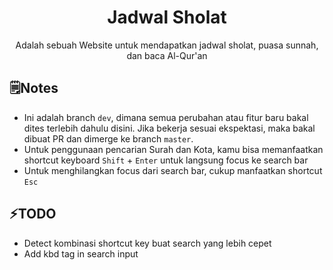 <div align="center">
  <h1>Jadwal Sholat</h1> 
  <p>Adalah sebuah Website untuk mendapatkan jadwal sholat, puasa sunnah, dan baca Al-Qur'an</p>
</div>

## 🗒️Notes ️

- Ini adalah branch `dev`, dimana semua perubahan atau fitur baru bakal dites terlebih dahulu disini. Jika bekerja sesuai ekspektasi, maka bakal dibuat PR dan dimerge ke branch `master`.
- Untuk penggunaan pencarian Surah dan Kota, kamu bisa memanfaatkan shortcut keyboard `Shift` + `Enter` untuk langsung focus ke search bar
- Untuk menghilangkan focus dari search bar, cukup manfaatkan shortcut `Esc`

## ⚡TODO

- Detect kombinasi shortcut key buat search yang lebih cepet
- Add kbd tag in search input

